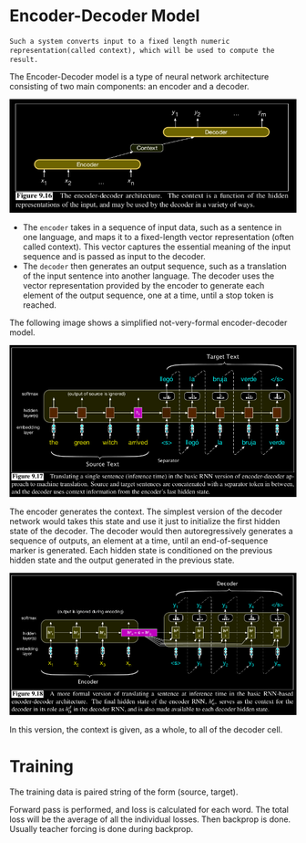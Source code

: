 # Encoder-Decoder Model

    Such a system converts input to a fixed length numeric representation(called context), which will be used to compute the result.

The Encoder-Decoder model is a type of neural network architecture consisting of two main components: an encoder and a decoder.

![alt text](image-13.png)
- The `encoder` takes in a sequence of input data, such as a sentence in one language, and maps it to a fixed-length vector representation (often called context). This vector captures the essential meaning of the input sequence and is passed as input to the decoder.
- The `decoder` then generates an output sequence, such as a translation of the input sentence into another language. The decoder uses the vector representation provided by the encoder to generate each element of the output sequence, one at a time, until a stop token is reached.

The following image shows a simplified not-very-formal encoder-decoder model.

![alt text](image-14.png)

The encoder generates the context. The simplest version of the decoder network would takes this state and use it just to initialize the first hidden state of the decoder. The decoder would then autoregressively generates a sequence of outputs, an element at a time, until an end-of-sequence marker is generated. Each hidden state is conditioned on the previous hidden state and the output generated in the previous state.

![alt text](image-15.png)

In this version, the context is given, as a whole, to all of the decoder cell.

# Training
The training data is paired string of the form (source, target).

Forward pass is performed, and loss is calculated for each word. The total loss will be the average of all the individual losses. Then backprop is done. Usually teacher forcing is done during backprop.